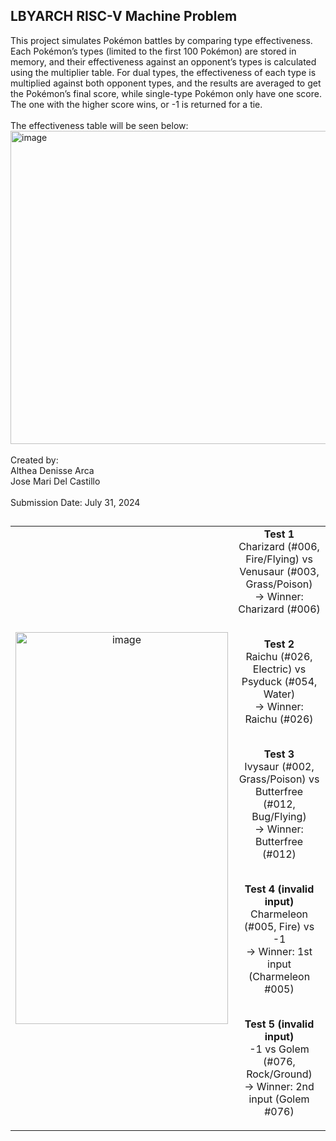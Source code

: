 ## LBYARCH RISC-V Machine Problem
This project simulates Pokémon battles by comparing type effectiveness. Each Pokémon’s types (limited to the first 100 Pokémon) are stored in memory, and their effectiveness against an opponent’s types is calculated using the multiplier table. For dual types, the effectiveness of each type is multiplied against both opponent types, and the results are averaged to get the Pokémon’s final score, while single-type Pokémon only have one score. The one with the higher score wins, or -1 is returned for a tie.<br><br>
The effectiveness table will be seen below:
<img width="1027" height="501" alt="image" src="https://github.com/user-attachments/assets/ddd10c19-b821-4313-b3cb-c55b3440027f" />
<br><br>
Created by:<br> Althea Denisse Arca <br>
Jose Mari Del Castillo<br><br>
Submission Date: July 31, 2024
##
<div align="center">

<table width="100%">
  <tr>
    <td align="center" width="50%">
      <img width="340" height="627" alt="image" src="https://github.com/user-attachments/assets/362ad747-cffe-43e5-acac-b95736eb4dbc" />
    </td>
    <td align="center" width="50%">
<b>Test 1</b><br>
Charizard (#006, Fire/Flying) vs Venusaur (#003, Grass/Poison)<br>
→ Winner: Charizard (#006)<br><br>

<b>Test 2</b><br>
Raichu (#026, Electric) vs Psyduck (#054, Water)<br>
→ Winner: Raichu (#026)<br><br>

<b>Test 3</b><br>
Ivysaur (#002, Grass/Poison) vs Butterfree (#012, Bug/Flying)<br>
→ Winner: Butterfree (#012)<br><br>

<b>Test 4 (invalid input)</b><br>
Charmeleon (#005, Fire) vs -1<br>
→ Winner: 1st input (Charmeleon #005)<br><br>

<b>Test 5 (invalid input)</b><br>
-1 vs Golem (#076, Rock/Ground)<br>
→ Winner: 2nd input (Golem #076)<br>
    </td>
  </tr>
</table>

</div>
